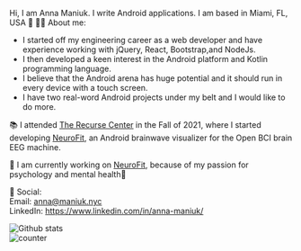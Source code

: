 Hi, I am Anna Maniuk. I write Android applications.  I am based in Miami, FL, USA 🌴
🦹‍♀️ About me:
<ul>
  <li> I started off my engineering career as a web developer and have experience working with jQuery, React, Bootstrap,and NodeJs.</li>
  <li> I then developed a keen interest in the Android platform and Kotlin programming language.</li>
  <li> I believe that the Android arena has huge potential and it should run in every device with a touch screen. </li>
  <li> I have two real-word Android projects under my belt and I would like to do more. </li>
</ul>

📚 I attended [The Recurse Center](https://www.recurse.com/) in the Fall of 2021, where I  started developing [NeuroFit](https://github.com/saintmarina/alpha_training), an Android brainwave visualizer for the Open BCI brain EEG machine.<br />

🔨 I am currently working on [NeuroFit](https://github.com/saintmarina/alpha_training), because of my passion for psychology and mental health🧠<br />

🤝 Social:<br />
Email: anna@maniuk.nyc<br />
LinkedIn: https://www.linkedin.com/in/anna-maniuk/

![Github stats](https://github-readme-stats.vercel.app/api?username=saintmarina)<br />
![counter](https://enkfvzifjhuftti.m.pipedream.net)
